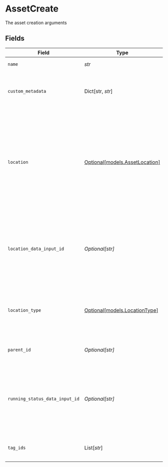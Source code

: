 # AssetCreate

The asset creation arguments


## Fields

| Field                                                                                                                                                                                                                                                  | Type                                                                                                                                                                                                                                                   | Required                                                                                                                                                                                                                                               | Description                                                                                                                                                                                                                                            | Example                                                                                                                                                                                                                                                |
| ------------------------------------------------------------------------------------------------------------------------------------------------------------------------------------------------------------------------------------------------------ | ------------------------------------------------------------------------------------------------------------------------------------------------------------------------------------------------------------------------------------------------------ | ------------------------------------------------------------------------------------------------------------------------------------------------------------------------------------------------------------------------------------------------------ | ------------------------------------------------------------------------------------------------------------------------------------------------------------------------------------------------------------------------------------------------------ | ------------------------------------------------------------------------------------------------------------------------------------------------------------------------------------------------------------------------------------------------------ |
| `name`                                                                                                                                                                                                                                                 | *str*                                                                                                                                                                                                                                                  | :heavy_check_mark:                                                                                                                                                                                                                                     | The name of the asset.                                                                                                                                                                                                                                 |                                                                                                                                                                                                                                                        |
| `custom_metadata`                                                                                                                                                                                                                                      | Dict[str, *str*]                                                                                                                                                                                                                                       | :heavy_minus_sign:                                                                                                                                                                                                                                     | The custom fields of an asset.                                                                                                                                                                                                                         | {<br/>"manufacturer": "Samsara",<br/>"serialNumber": "123ABC"<br/>}                                                                                                                                                                                    |
| `location`                                                                                                                                                                                                                                             | [Optional[models.AssetLocation]](../models/assetlocation.md)                                                                                                                                                                                           | :heavy_minus_sign:                                                                                                                                                                                                                                     | For locationType "point", latitude and longitude are required. For "address", formattedAddress must be provided, and lat/long can be optionally included for displaying a dot on the assets map. For "dataInput", this object should not be passed in. |                                                                                                                                                                                                                                                        |
| `location_data_input_id`                                                                                                                                                                                                                               | *Optional[str]*                                                                                                                                                                                                                                        | :heavy_minus_sign:                                                                                                                                                                                                                                     | Required if locationType is "dataInput". Specifies the id of a location data input which will determine the asset's location. **The data input will be moved to the new asset.**                                                                       | 12345                                                                                                                                                                                                                                                  |
| `location_type`                                                                                                                                                                                                                                        | [Optional[models.LocationType]](../models/locationtype.md)                                                                                                                                                                                             | :heavy_minus_sign:                                                                                                                                                                                                                                     | The format of the location. This field is required if a location is provided. Valid values: `point`, `address`, `dataInput`.                                                                                                                           |                                                                                                                                                                                                                                                        |
| `parent_id`                                                                                                                                                                                                                                            | *Optional[str]*                                                                                                                                                                                                                                        | :heavy_minus_sign:                                                                                                                                                                                                                                     | The id of the parent asset that the asset belongs to.                                                                                                                                                                                                  | 123abcde-4567-8910-1112-fghi1314jklm                                                                                                                                                                                                                   |
| `running_status_data_input_id`                                                                                                                                                                                                                         | *Optional[str]*                                                                                                                                                                                                                                        | :heavy_minus_sign:                                                                                                                                                                                                                                     | The asset's isRunning status will be true when the associated data input's value is 1. Data input cannot be of location format. **The data input will be moved to the new asset.**                                                                     | 67890                                                                                                                                                                                                                                                  |
| `tag_ids`                                                                                                                                                                                                                                              | List[*str*]                                                                                                                                                                                                                                            | :heavy_minus_sign:                                                                                                                                                                                                                                     | The ids of the tags that the asset should belong to.                                                                                                                                                                                                   |                                                                                                                                                                                                                                                        |